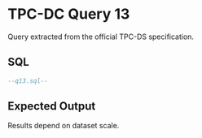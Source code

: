 # TPC-DC Query 13

Query extracted from the official TPC-DS specification.

## SQL
```sql
--q13.sql--

```

## Expected Output
Results depend on dataset scale.
